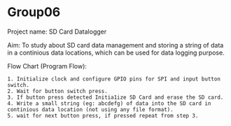 # Group06
Project name: SD Card Datalogger

Aim: To study about SD card data management and storing a string of data in a continious data locations,
     which can be used for data logging purpose. 

Flow Chart (Program Flow):

    1. Initialize clock and configure GPIO pins for SPI and input button switch.
    2. Wait for button switch press.
    3. If button press detected Initia1ize SD Card and erase the SD card.
    4. Write a small string (eg: abcdefg) of data into the SD card in continious data location (not using any file format).
    5. wait for next button press, if pressed repeat from step 3.